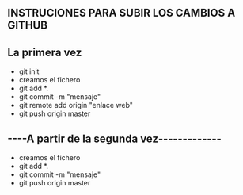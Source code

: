 ## INSTRUCIONES PARA SUBIR LOS CAMBIOS A GITHUB

## La primera vez
- git init
- creamos el fichero
- git add *.
- git commit -m "mensaje"
- git remote add origin "enlace web"
- git push origin master

## ----A partir de la segunda vez-------------
- creamos el fichero
- git add *.
- git commit -m "mensaje"
- git push origin master